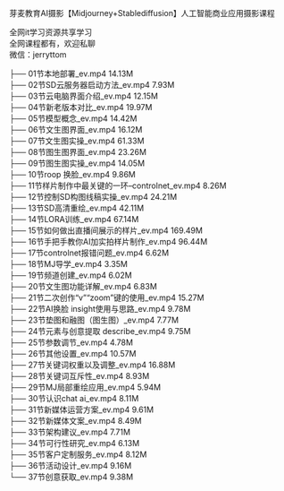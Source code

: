 芽麦教育AI摄影【Midjourney+Stablediffusion】人工智能商业应用摄影课程

全网it学习资源共享学习<br>全网课程都有，欢迎私聊<br>微信：jerryttom<br>

├── 01节本地部署_ev.mp4 14.13M<br> ├── 02节SD云服务器启动方法_ev.mp4 7.93M<br> ├── 03节云电脑界面介绍_ev.mp4 12.15M<br> ├── 04节新老版本对比_ev.mp4 19.97M<br> ├── 05节模型概念_ev.mp4 14.42M<br> ├── 06节文生图界面_ev.mp4 16.12M<br> ├── 07节文生图实操_ev.mp4 61.33M<br> ├── 08节图生图界面_ev.mp4 23.26M<br> ├── 09节图生图实操_ev.mp4 14.05M<br> ├── 10节roop 换脸_ev.mp4 9.86M<br> ├── 11节样片制作中最关键的一环–controlnet_ev.mp4 8.26M<br> ├── 12节控制SD构图线稿实操_ev.mp4 24.21M<br> ├── 13节SD高清重绘_ev.mp4 42.11M<br> ├── 14节LORA训练_ev.mp4 67.14M<br> ├── 15节如何做出直播间展示的样片_ev.mp4 169.49M<br> ├── 16节手把手教你AI加实拍样片制作_ev.mp4 96.44M<br> ├── 17节controlnet报错问题_ev.mp4 6.62M<br> ├── 18节MJ导学_ev.mp4 3.35M<br> ├── 19节频道创建_ev.mp4 6.02M<br> ├── 20节文生图功能详解_ev.mp4 6.83M<br> ├── 21节二次创作“v”“zoom”键的使用_ev.mp4 15.27M<br> ├── 22节AI换脸 insight使用与思路_ev.mp4 9.78M<br> ├── 23节垫图和融图（图生图）_ev.mp4 7.77M<br> ├── 24节元素与创意提取 describe_ev.mp4 9.75M<br> ├── 25节参数调节_ev.mp4 4.78M<br> ├── 26节其他设置_ev.mp4 10.57M<br> ├── 27节关键词权重以及调整_ev.mp4 16.88M<br> ├── 28节关键词互斥性_ev.mp4 8.93M<br> ├── 29节MJ局部重绘应用_ev.mp4 5.94M<br> ├── 30节认识chat ai_ev.mp4 8.11M<br> ├── 31节新媒体运营方案_ev.mp4 9.61M<br> ├── 32节新媒体文案_ev.mp4 8.49M<br> ├── 33节架构建议_ev.mp4 7.71M<br> ├── 34节可行性研究_ev.mp4 6.13M<br> ├── 35节客户定制服务_ev.mp4 8.12M<br> ├── 36节活动设计_ev.mp4 9.16M<br> └── 37节创意获取_ev.mp4 9.38M